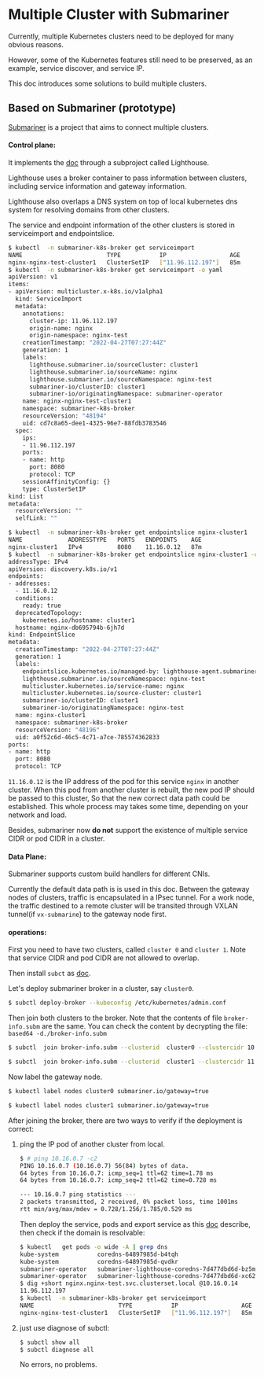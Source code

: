 # Multiple Cluster with Submariner

Currently, multiple Kubernetes clusters need to be deployed for many obvious reasons. 

However, some of the Kubernetes features still need to be preserved, as an example, service discover, and service IP.

This doc introduces some solutions to build multiple clusters.



## Based on Submariner (prototype)

[Submariner](https://submariner.io/getting-started/) is a project that aims to connect multiple clusters.

#### Control plane:

It implements the [doc](https://github.com/kubernetes/enhancements/tree/master/keps/sig-multicluster/1645-multi-cluster-services-api) through a subproject called Lighthouse.

Lighthouse uses a broker container to pass information between clusters, including service information and gateway information.

Lighthouse also overlaps a DNS system on top of local kubernetes dns system for resolving domains from other clusters.

The service and endpoint information of the other clusters is stored in serviceimport and endpointslice.

```bash
$ kubectl  -n submariner-k8s-broker get serviceimport
NAME                        TYPE           IP                  AGE
nginx-nginx-test-cluster1   ClusterSetIP   ["11.96.112.197"]   85m
$ kubectl  -n submariner-k8s-broker get serviceimport -o yaml
apiVersion: v1
items:
- apiVersion: multicluster.x-k8s.io/v1alpha1
  kind: ServiceImport
  metadata:
    annotations:
      cluster-ip: 11.96.112.197
      origin-name: nginx
      origin-namespace: nginx-test
    creationTimestamp: "2022-04-27T07:27:44Z"
    generation: 1
    labels:
      lighthouse.submariner.io/sourceCluster: cluster1
      lighthouse.submariner.io/sourceName: nginx
      lighthouse.submariner.io/sourceNamespace: nginx-test
      submariner-io/clusterID: cluster1
      submariner-io/originatingNamespace: submariner-operator
    name: nginx-nginx-test-cluster1
    namespace: submariner-k8s-broker
    resourceVersion: "48194"
    uid: cd7c8a65-dee1-4325-96e7-88fdb3783546
  spec:
    ips:
    - 11.96.112.197
    ports:
    - name: http
      port: 8080
      protocol: TCP
    sessionAffinityConfig: {}
    type: ClusterSetIP
kind: List
metadata:
  resourceVersion: ""
  selfLink: ""
```

```bash
$ kubectl  -n submariner-k8s-broker get endpointslice nginx-cluster1
NAME             ADDRESSTYPE   PORTS   ENDPOINTS    AGE
nginx-cluster1   IPv4          8080    11.16.0.12   87m
$ kubectl  -n submariner-k8s-broker get endpointslice nginx-cluster1 -o yaml
addressType: IPv4
apiVersion: discovery.k8s.io/v1
endpoints:
- addresses:
  - 11.16.0.12
  conditions:
    ready: true
  deprecatedTopology:
    kubernetes.io/hostname: cluster1
  hostname: nginx-db695794b-6jh7d
kind: EndpointSlice
metadata:
  creationTimestamp: "2022-04-27T07:27:44Z"
  generation: 1
  labels:
    endpointslice.kubernetes.io/managed-by: lighthouse-agent.submariner.io
    lighthouse.submariner.io/sourceNamespace: nginx-test
    multicluster.kubernetes.io/service-name: nginx
    multicluster.kubernetes.io/source-cluster: cluster1
    submariner-io/clusterID: cluster1
    submariner-io/originatingNamespace: nginx-test
  name: nginx-cluster1
  namespace: submariner-k8s-broker
  resourceVersion: "48196"
  uid: a0f52c6d-46c5-4c71-a7ce-785574362833
ports:
- name: http
  port: 8080
  protocol: TCP
```

`11.16.0.12`  is the IP address of the pod for this service `nginx` in another cluster. When this pod from another cluster is rebuilt, the new pod IP should be passed to this cluster, So that the new correct data path could be established. This whole process may takes some time, depending on your network and load.

Besides, submariner now **do not** support the existence of multiple service CIDR or pod CIDR in a cluster.

#### Data Plane:

Submariner supports custom build handlers for different CNIs. 

Currently the default data path is is used in this doc. Between the gateway nodes of clusters, traffic is encapsulated in a IPsec tunnel.  For a work node, the traffic destined to a remote cluster will be transited through VXLAN tunnel(if `vx-submarine`) to the gateway node first.

#### operations:

First you need to have two clusters, called `cluster 0` and `cluster 1`.  Note that service CIDR and pod CIDR are not allowed to overlap.

Then install `subct` as [doc](https://submariner.io/operations/deployment/).

Let's deploy submariner broker in a cluster, say `cluster0`.

```bash
$ subctl deploy-broker --kubeconfig /etc/kubernetes/admin.conf
```

Then join both clusters to the broker. 
Note that the contents of file `broker-info.subm` are the same. You can check the content by decrypting the file: `based64 -d./broker-info.subm`

```bash
$ subctl  join broker-info.subm --clusterid  cluster0 --clustercidr 10.16.0.0/16  --natt=false --cable-driver vxlan --health-check=false
```

```bash
$ subctl  join broker-info.subm --clusterid  cluster1 --clustercidr 11.16.0.0/16  --natt=false --cable-driver vxlan --health-check=false
```

Now label the gateway node. 

```bash
$ kubectl label nodes cluster0 submariner.io/gateway=true
```

```bash
$ kubectl label nodes cluster1 submariner.io/gateway=true
```

After joining the broker, there are two ways to verify if the deployment is correct:

1. ping the IP pod of another cluster from local.

   ```bash
   $ # ping 10.16.0.7 -c2
   PING 10.16.0.7 (10.16.0.7) 56(84) bytes of data.
   64 bytes from 10.16.0.7: icmp_seq=1 ttl=62 time=1.78 ms
   64 bytes from 10.16.0.7: icmp_seq=2 ttl=62 time=0.728 ms
   
   --- 10.16.0.7 ping statistics ---
   2 packets transmitted, 2 received, 0% packet loss, time 1001ms
   rtt min/avg/max/mdev = 0.728/1.256/1.785/0.529 ms
   ```

   Then deploy the service, pods and export service as this [doc](https://submariner.io/operations/usage/) describe, then check if the domain is resolvable:

   ```bash
   $ kubectl   get pods -o wide -A | grep dns
   kube-system           coredns-64897985d-b4tqh                          1/1     Running   0             21h   10.16.0.5        cluster0   <none>           <none>
   kube-system           coredns-64897985d-qvdkr                          1/1     Running   0             21h   10.16.0.6        cluster0   <none>           <none>
   submariner-operator   submariner-lighthouse-coredns-7d477dbd6d-bz5m7   1/1     Running   0             21h   10.16.0.14       cluster0   <none>           <none>
   submariner-operator   submariner-lighthouse-coredns-7d477dbd6d-xc626   1/1     Running   0             21h   10.16.0.15       cluster0   <none>           <none>
   $ dig +short nginx.nginx-test.svc.clusterset.local @10.16.0.14
   11.96.112.197
   $ kubectl  -n submariner-k8s-broker get serviceimport
   NAME                        TYPE           IP                  AGE
   nginx-nginx-test-cluster1   ClusterSetIP   ["11.96.112.197"]   85m
   ```

   

2. just use diagnose of subctl:

   ```bash
   $ subctl show all
   $ subctl diagnose all
   ```

   No errors, no problems. 

